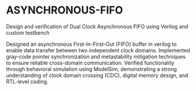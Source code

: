 # ASYNCHRONOUS-FIFO
Design and verification of Dual Clock Asynchronous FIFO using Verilog and custom testbench

Designed an asynchronous First-In-First-Out (FIFO) buffer in verilog to enable data transfer between two independent clock domains. Implemented gray-code pointer synchronization and metastability mitigation techniques to ensure reliable cross-domain communication. Verified functionality through behavioral simulation using ModelSim, demonstrating a strong understanding of clock domain crossing (CDC), digital memory design, and RTL-level coding.

